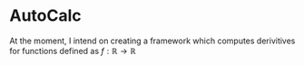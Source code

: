 # AutoCalc

At the moment, I intend on creating a framework which computes derivitives for functions defined as $f: \mathbb{R} \rightarrow \mathbb{R}$